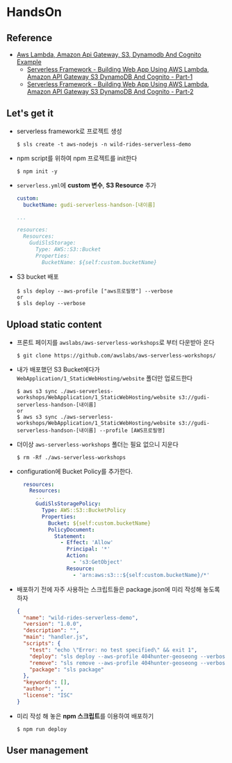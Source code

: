 # HandsOn
## Reference
- [Aws Lambda, Amazon Api Gateway, S3, Dynamodb And Cognito Example](https://github.com/andreivmaksimov/serverless-framework-aws-lambda-amazon-api-gateway-s3-dynamodb-and-cognito)
  - [Serverless Framework - Building Web App Using AWS Lambda, Amazon API Gateway S3 DynamoDB And Cognito - Part-1](https://hands-on.cloud/serverless-framework-building-web-app-using-aws-lambda-amazon-api-gateway-s-3-dynamo-db-and-cognito-part-1/)
  - [Serverless Framework - Building Web App Using AWS Lambda, Amazon API Gateway S3 DynamoDB And Cognito - Part-2](https://hands-on.cloud/serverless-framework-building-web-app-using-aws-lambda-amazon-api-gateway-s-3-dynamo-db-and-cognito-part-2/)

## Let's get it
- serverless framework로 프로젝트 생성
  ```
  $ sls create -t aws-nodejs -n wild-rides-serverless-demo
  ```
- npm script를 위하여 npm 프로젝트를 init한다
  ```
  $ npm init -y
  ```
- `serverless.yml`에 **custom 변수**, **S3 Resource** 추가
  ```yaml
  custom:
    bucketName: gudi-serverless-handson-[내이름]
  
  ...

  resources:
    Resources:
      GudiSlsStorage:
        Type: AWS::S3::Bucket
        Properties:
          BucketName: ${self:custom.bucketName}
  ```
- S3 bucket 배포
  ```
  $ sls deploy --aws-profile ["aws프로필명"] --verbose
  or
  $ sls deploy --verbose
  ```

## Upload static content
- 프론트 페이지를 `awslabs/aws-serverless-workshops`로 부터 다운받아 온다
  ```
  $ git clone https://github.com/awslabs/aws-serverless-workshops/
  ```
- 내가 배포했던 S3 Bucket에다가 `WebApplication/1_StaticWebHosting/website` 폴더만 업로드한다
  ```
  $ aws s3 sync ./aws-serverless-workshops/WebApplication/1_StaticWebHosting/website s3://gudi-serverless-handson-[내이름]
  or
  $ aws s3 sync ./aws-serverless-workshops/WebApplication/1_StaticWebHosting/website s3://gudi-serverless-handson-[내이름] --profile [AWS프로필명]
  ```
- 더이상 `aws-serverless-workshops` 폴더는 필요 없으니 지운다
  ```
  $ rm -Rf ./aws-serverless-workshops
  ```
- configuration에 Bucket Policy를 추가한다.
  ```yaml
    resources:
      Resources:
        ...
        GudiSlsStoragePolicy:
          Type: AWS::S3::BucketPolicy
          Properties:
            Bucket: ${self:custom.bucketName}
            PolicyDocument:
              Statement:
                - Effect: 'Allow'
                  Principal: '*'
                  Action:
                    - 's3:GetObject'
                  Resource:
                    - 'arn:aws:s3:::${self:custom.bucketName}/*'
  ```
- 배포하기 전에 자주 사용하는 스크립트들은 package.json에 미리 작성해 놓도록 하자
  ```json
  {
    "name": "wild-rides-serverless-demo",
    "version": "1.0.0",
    "description": "",
    "main": "handler.js",
    "scripts": {
      "test": "echo \"Error: no test specified\" && exit 1",
      "deploy": "sls deploy --aws-profile 404hunter-geoseong --verbose",
      "remove": "sls remove --aws-profile 404hunter-geoseong --verbose",
      "package": "sls package"
    },
    "keywords": [],
    "author": "",
    "license": "ISC"
  }
  ``` 
- 미리 작성 해 놓은 **npm 스크립트**를 이용하여 배포하기
  ```
  $ npm run deploy
  ```

## User management